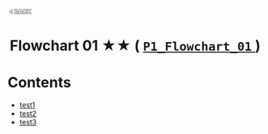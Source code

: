 <p align="left">
  <a href="../README.md">
    <img src="../../Z99-OTHERS/00-common/00-back.png" style="width:10%">
  </a>
</p>

<div align="center">
  <h1>
    Flowchart 01 ★★ (
      <a href="https://drive.google.com/file/d/1LTZjlET9UDzyOCV-XCcw5ukS03xLicy8/view?usp=drive_link">
        <code>P1_Flowchart_01</code>
      </a>
    )
  </h1>
</div>

# Contents

-   [test1]()
-   [test2]()
-   [test3]()

